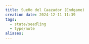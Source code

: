 ```yaml
---
title: Sueño del Caazador (Endgame)
creation date: 2024-12-11 11:39
tags:
  - state/seedling
  - type/note
aliases:
---
```


